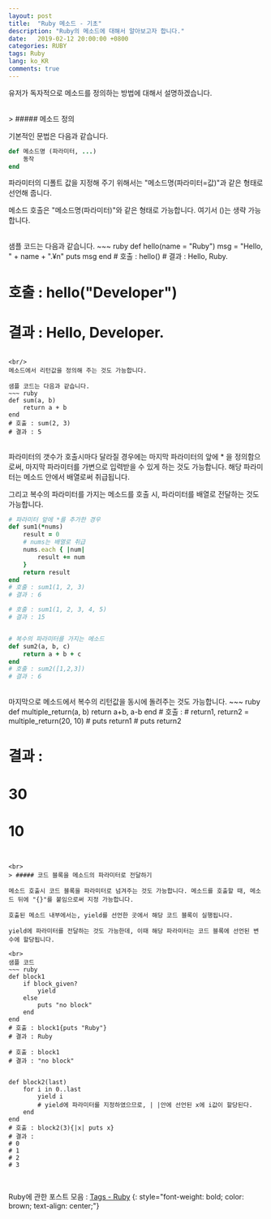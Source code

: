 ```yaml
---
layout: post
title:  "Ruby 메소드 - 기초"
description: "Ruby의 메소드에 대해서 알아보고자 합니다."
date:   2019-02-12 20:00:00 +0800
categories: RUBY
tags: Ruby
lang: ko_KR
comments: true
---
```


유저가 독자적으로 메소드를 정의하는 방법에 대해서 설명하겠습니다. 


<br>
> ##### 메소드 정의

기본적인 문법은 다음과 같습니다. 
~~~ ruby
def 메소드명 (파라미터, ...)
    동작
end
~~~
파라미터의 디폴트 값을 지정해 주기 위해서는 "메소드명(파라미터=값)"과 같은 형태로 선언해 줍니다. 

메소드 호출은 "메소드명(파라미터)"와 같은 형태로 가능합니다. 여기서 ()는 생략 가능합니다. 

<br/>
샘플 코드는 다음과 같습니다. 
~~~ ruby
def hello(name = "Ruby")
    msg = "Hello, " + name + ".¥n"
    puts msg
end
# 호출 : hello()
# 결과 : Hello, Ruby.

# 호출 : hello("Developer")
# 결과 : Hello, Developer.
~~~

<br/>
메소드에서 리턴값을 정의해 주는 것도 가능합니다. 

샘플 코드는 다음과 같습니다. 
~~~ ruby
def sum(a, b)
    return a + b
end
# 호출 : sum(2, 3)
# 결과 : 5
~~~

<br/>
파라미터의 갯수가 호출시마다 달라질 경우에는 마지막 파라미터의 앞에 * 을 정의함으로써, 마지막 파라미터를 가변으로 입력받을 수 있게 하는 것도 가능합니다. 해당 파라미터는 메소드 안에서 배열로써 취급됩니다.

그리고 복수의 파라미터를 가지는 메소드를 호출 시, 파라미터를 배열로 전달하는 것도 가능합니다. 
~~~ ruby
# 파라미터 앞에 *를 추가한 경우
def sum1(*nums)
    result = 0
    # nums는 배열로 취급
    nums.each { |num|
        result += num
    }
    return result
end
# 호출 : sum1(1, 2, 3)
# 결과 : 6

# 호출 : sum1(1, 2, 3, 4, 5)
# 결과 : 15


# 복수의 파라미터를 가지는 메소드
def sum2(a, b, c)
    return a + b + c
end
# 호출 : sum2([1,2,3])
# 결과 : 6
~~~

<br>
마지막으로 메소드에서 복수의 리턴값을 동시에 돌려주는 것도 가능합니다.
~~~ ruby
def multiple_return(a, b)
    return a+b, a-b
end
# 호출 : 
# return1, return2 = multiple_return(20, 10)
# puts return1
# puts return2

# 결과 : 
# 30
# 10
~~~


<br>
> ##### 코드 블록을 메소드의 파라미터로 전달하기

메소드 호출시 코드 블록을 파라미터로 넘겨주는 것도 가능합니다. 메소드를 호출할 때, 메소드 뒤에 "{}"를 붙임으로써 지정 가능합니다. 

호출된 메소드 내부에서는, yield를 선언한 곳에서 해당 코드 블록이 실행됩니다. 

yield에 파라미터를 전달하는 것도 가능한데, 이때 해당 파라미터는 코드 블록에 선언된 변수에 할당됩니다. 

<br>
샘플 코드
~~~ ruby
def block1
    if block_given?
        yield
    else
        puts "no block"
    end
end
# 호출 : block1{puts "Ruby"}
# 결과 : Ruby

# 호출 : block1
# 결과 : "no block"


def block2(last)
    for i in 0..last
        yield i
        # yield에 파라미터를 지정하였으므로, | |안에 선언된 x에 i값이 할당된다.
    end
end
# 호출 : block2(3){|x| puts x}
# 결과 : 
# 0
# 1
# 2
# 3
~~~


<br>

Ruby에 관한 포스트 모음 : <a href="{{site.url}}/tags#ruby_cap" target="_blank">Tags - Ruby</a>
{: style="font-weight: bold; color: brown; text-align: center;"}

<br><br>
